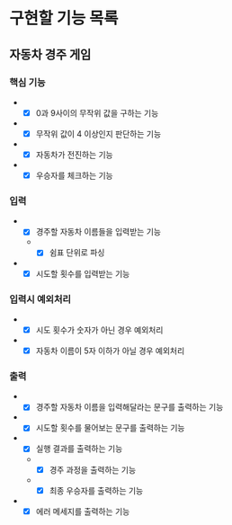 # 구현할 기능 목록

## 자동차 경주 게임
### 핵심 기능
- +[x] 0과 9사이의 무작위 값을 구하는 기능  
- +[x] 무작위 값이 4 이상인지 판단하는 기능  
- +[x] 자동차가 전진하는 기능
- +[x] 우승자를 체크하는 기능  

### 입력
- +[x] 경주할 자동차 이름들을 입력받는 기능  
  - +[x] 쉼표 단위로 파싱  
- +[x] 시도할 횟수를 입력받는 기능  

### 입력시 예외처리
- +[x] 시도 횟수가 숫자가 아닌 경우 예외처리  
- +[x] 자동차 이름이 5자 이하가 아닐 경우 예외처리  

### 출력
- +[x] 경주할 자동차 이름을 입력해달라는 문구를 출력하는 기능  
- +[x] 시도할 횟수를 물어보는 문구를 출력하는 기능  
- +[x] 실행 결과를 출력하는 기능  
  - +[x] 경주 과정을 출력하는 기능  
  - +[x] 최종 우승자를 출력하는 기능  
- +[x] 에러 메세지를 출력하는 기능
